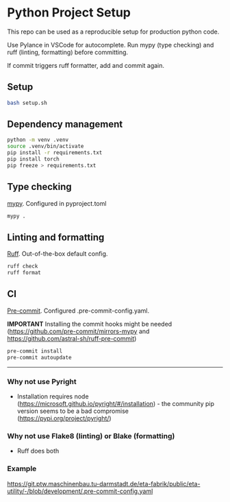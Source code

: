 # Python Project Setup

This repo can be used as a reproducible setup for production python code.

Use Pylance in VSCode for autocomplete. Run mypy (type checking) and ruff (linting, formatting) before committing.

If commit triggers ruff formatter, add and commit again.

## Setup

```bash
bash setup.sh
```

## Dependency management

```bash
python -m venv .venv
source .venv/bin/activate 
pip install -r requirements.txt
pip install torch
pip freeze > requirements.txt
```

## Type checking

[mypy](https://github.com/python/mypy). Configured in pyproject.toml

```bash
mypy .
```

## Linting and formatting

[Ruff](https://github.com/astral-sh/ruff). Out-of-the-box default config.

```bash
ruff check
ruff format
```

## CI

[Pre-commit](https://github.com/pre-commit/pre-commit). Configured .pre-commit-config.yaml.

**IMPORTANT** Installing the commit hooks might be needed (https://github.com/pre-commit/mirrors-mypy and https://github.com/astral-sh/ruff-pre-commit)

```bash 
pre-commit install
pre-commit autoupdate
```

---

### Why not use Pyright

- Installation requires node (https://microsoft.github.io/pyright/#/installation) - the community pip version seems to be a bad compromise (https://pypi.org/project/pyright/)

### Why not use Flake8 (linting) or Blake (formatting)

- Ruff does both

### Example

https://git.ptw.maschinenbau.tu-darmstadt.de/eta-fabrik/public/eta-utility/-/blob/development/.pre-commit-config.yaml